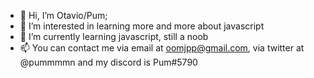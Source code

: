 - 👋 Hi, I’m Otavio/Pum;
- 👀 I’m interested in learning more and more about javascript
- 🌱 I’m currently learning javascript, still a noob
- 📫 You can contact me via email at oomjpp@gmail.com, via twitter at @pummmmn and my discord is Pum#5790 

